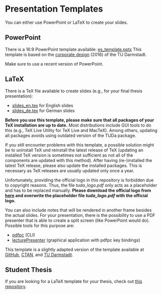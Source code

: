 # Presentation Templates

You can either use PowerPoint or LaTeX to create your slides.


## PowerPoint

There is a 16:9 PowerPoint template available: [es_template.pptx](es_template.pptx)
This template is based on the [corporate design](https://www.intern.tu-darmstadt.de/arbeitsmittel/corporate_design_vorlagen/index.de.jsp) (2016) of the TU Darmstadt.

Make sure to use a recent version of PowerPoint.


## LaTeX

There is a TeX file available to create slides (e.g., for your final thesis presentation):
- [slides_en.tex](./slides_en.tex) for English slides
- [slides_de.tex](./slides_de.tex) for German slides

**Before you use this template, please make sure that all packages of your TeX installation are up to date.** Most distributions include GUI tools to do this (e.g., TeX Live Utility for TeX Live and MacTeX). Among others, updating all packages avoids using outdated version of the TUDa package.

If you still encounter problems with this template, a possible solution might be to uninstall TeX und reinstall the latest release of TeX (updating an installed TeX version is sometimes not sufficient as not all of the components are updated with this method). After having (re-)installed the latest TeX release, please also update the installed packages. This is necessary as TeX releases are usually updated only once a year.

Unfortunately, providing the official logo in this repository is forbidden due to copyright reasons.
Thus, the file *tuda_logo.pdf* only acts as a placeholder and has to be replaced manually.
**Please download the official logo from [here](https://download.hrz.tu-darmstadt.de/protected/CE/TUDa_LaTeX/tuda_logo.pdf) and overwrite the placeholder file *tuda_logo.pdf* with the official logo.**

You can also include notes that will be rendered in another frame besides the actual slides.
For your presentation, there is the possibility to use a PDF presenter that is able to create a split screen (like PowerPoint would do).
Possible tools for this purpose are:
- [pdfpc](https://pdfpc.github.io/) (CLI)
- [lecturePresenter](https://www.lecturestudio.org) (graphical application with pdfpc key bindings)

This template is a slightly adapted version of the template available at [GitHub](https://github.com/tudace/tuda_latex_templates), [CTAN](https://www.ctan.org/pkg/tuda-ci), and [TU Darmstadt](https://www.ce.tu-darmstadt.de/ce/latex_tuda/index.de.jsp).


## Student Thesis

If you are looking for a LaTeX template for your thesis, check out [this repository](https://github.com/Echtzeitsysteme/Thesis_FG_ES).
